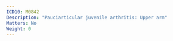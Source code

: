 ```yaml
---
ICD10: M0842
Description: "Pauciarticular juvenile arthritis: Upper arm"
Matters: No
Weight: 0
---
```

